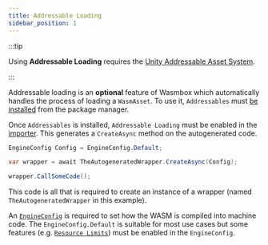 ```yaml
---
title: Addressable Loading
sidebar_position: 1
---
```


:::tip

Using **Addressable Loading** requires the [Unity Addressable Asset System](https://docs.unity3d.com/Manual/com.unity.addressables.html).

:::

Addressable loading is an **optional** feature of Wasmbox which automatically handles the process of loading a `WasmAsset`. To use it, `Addressables` must [be installed](../getting_started/installation.md#addressables) from the package manager.

Once `Addressables` is installed, `Addressable Loading` must be enabled in the [importer](./../reference/editor/import.md#7-code-generation). This generates a `CreateAsync` method on the autogenerated code.

```csharp
EngineConfig Config = EngineConfig.Default;

var wrapper = await TheAutogeneratedWrapper.CreateAsync(Config);

wrapper.CallSomeCode();
```

This code is all that is required to create an instance of a wrapper (named `TheAutogeneratedWrapper` in this example).

An [`EngineConfig`](./../reference/code/engineconfig.md) is required to set how the WASM is compiled into machine code. The `EngineConfig.Default` is suitable for most use cases but some features (e.g. [`Resource Limits`](./limiting_execution/index.md)) must be enabled in the `EngineConfig`.